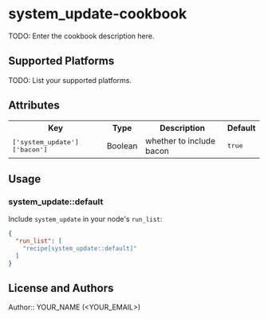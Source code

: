 # system_update-cookbook

TODO: Enter the cookbook description here.

## Supported Platforms

TODO: List your supported platforms.

## Attributes

<table>
  <tr>
    <th>Key</th>
    <th>Type</th>
    <th>Description</th>
    <th>Default</th>
  </tr>
  <tr>
    <td><tt>['system_update']['bacon']</tt></td>
    <td>Boolean</td>
    <td>whether to include bacon</td>
    <td><tt>true</tt></td>
  </tr>
</table>

## Usage

### system_update::default

Include `system_update` in your node's `run_list`:

```json
{
  "run_list": [
    "recipe[system_update::default]"
  ]
}
```

## License and Authors

Author:: YOUR_NAME (<YOUR_EMAIL>)
